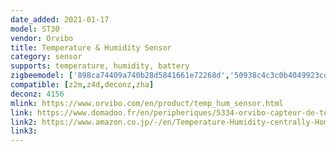 ```yaml
---
date_added: 2021-01-17
model: ST30
vendor: Orvibo
title: Temperature & Humidity Sensor
category: sensor
supports: temperature, humidity, battery
zigbeemodel: ['898ca74409a740b28d5841661e72268d','50938c4c3c0b4049923cd5afbc151bde']
compatible: [z2m,z4d,deconz,zha]
deconz: 4156
mlink: https://www.orvibo.com/en/product/temp_hum_sensor.html
link: https://www.domadoo.fr/en/peripheriques/5334-orvibo-capteur-de-temperature-et-humidite-zigbee.html
link2: https://www.amazon.co.jp/-/en/Temperature-Humidity-centrally-HomeMate-MagicCube/dp/B08BNF63X7 
link3: 
---
```

